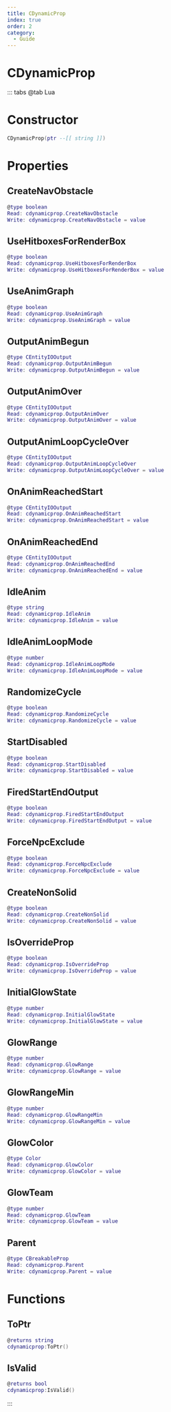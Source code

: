 ```yaml
---
title: CDynamicProp
index: true
order: 2
category:
  - Guide
---
```


# CDynamicProp

::: tabs
@tab Lua
# Constructor
```lua
CDynamicProp(ptr --[[ string ]])
```
# Properties
## CreateNavObstacle 
```lua
@type boolean
Read: cdynamicprop.CreateNavObstacle
Write: cdynamicprop.CreateNavObstacle = value
```
## UseHitboxesForRenderBox 
```lua
@type boolean
Read: cdynamicprop.UseHitboxesForRenderBox
Write: cdynamicprop.UseHitboxesForRenderBox = value
```
## UseAnimGraph 
```lua
@type boolean
Read: cdynamicprop.UseAnimGraph
Write: cdynamicprop.UseAnimGraph = value
```
## OutputAnimBegun 
```lua
@type CEntityIOOutput
Read: cdynamicprop.OutputAnimBegun
Write: cdynamicprop.OutputAnimBegun = value
```
## OutputAnimOver 
```lua
@type CEntityIOOutput
Read: cdynamicprop.OutputAnimOver
Write: cdynamicprop.OutputAnimOver = value
```
## OutputAnimLoopCycleOver 
```lua
@type CEntityIOOutput
Read: cdynamicprop.OutputAnimLoopCycleOver
Write: cdynamicprop.OutputAnimLoopCycleOver = value
```
## OnAnimReachedStart 
```lua
@type CEntityIOOutput
Read: cdynamicprop.OnAnimReachedStart
Write: cdynamicprop.OnAnimReachedStart = value
```
## OnAnimReachedEnd 
```lua
@type CEntityIOOutput
Read: cdynamicprop.OnAnimReachedEnd
Write: cdynamicprop.OnAnimReachedEnd = value
```
## IdleAnim 
```lua
@type string
Read: cdynamicprop.IdleAnim
Write: cdynamicprop.IdleAnim = value
```
## IdleAnimLoopMode 
```lua
@type number
Read: cdynamicprop.IdleAnimLoopMode
Write: cdynamicprop.IdleAnimLoopMode = value
```
## RandomizeCycle 
```lua
@type boolean
Read: cdynamicprop.RandomizeCycle
Write: cdynamicprop.RandomizeCycle = value
```
## StartDisabled 
```lua
@type boolean
Read: cdynamicprop.StartDisabled
Write: cdynamicprop.StartDisabled = value
```
## FiredStartEndOutput 
```lua
@type boolean
Read: cdynamicprop.FiredStartEndOutput
Write: cdynamicprop.FiredStartEndOutput = value
```
## ForceNpcExclude 
```lua
@type boolean
Read: cdynamicprop.ForceNpcExclude
Write: cdynamicprop.ForceNpcExclude = value
```
## CreateNonSolid 
```lua
@type boolean
Read: cdynamicprop.CreateNonSolid
Write: cdynamicprop.CreateNonSolid = value
```
## IsOverrideProp 
```lua
@type boolean
Read: cdynamicprop.IsOverrideProp
Write: cdynamicprop.IsOverrideProp = value
```
## InitialGlowState 
```lua
@type number
Read: cdynamicprop.InitialGlowState
Write: cdynamicprop.InitialGlowState = value
```
## GlowRange 
```lua
@type number
Read: cdynamicprop.GlowRange
Write: cdynamicprop.GlowRange = value
```
## GlowRangeMin 
```lua
@type number
Read: cdynamicprop.GlowRangeMin
Write: cdynamicprop.GlowRangeMin = value
```
## GlowColor 
```lua
@type Color
Read: cdynamicprop.GlowColor
Write: cdynamicprop.GlowColor = value
```
## GlowTeam 
```lua
@type number
Read: cdynamicprop.GlowTeam
Write: cdynamicprop.GlowTeam = value
```
## Parent 
```lua
@type CBreakableProp
Read: cdynamicprop.Parent
Write: cdynamicprop.Parent = value
```
# Functions
## ToPtr
```lua
@returns string
cdynamicprop:ToPtr()
```
## IsValid
```lua
@returns bool
cdynamicprop:IsValid()
```

:::